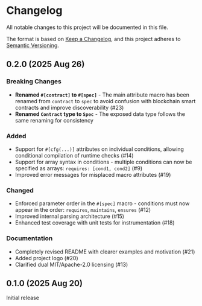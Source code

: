 # Changelog

All notable changes to this project will be documented in this file.

The format is based on [Keep a Changelog](https://keepachangelog.com/en/1.0.0/),
and this project adheres to [Semantic Versioning](https://semver.org/spec/v2.0.0.html).

## 0.2.0 (2025 Aug 26)

### Breaking Changes
- **Renamed `#[contract]` to `#[spec]`** - The main attribute macro has been renamed from `contract` to `spec` to avoid confusion with blockchain smart contracts and improve discoverability (#23)
- **Renamed `Contract` type to `Spec`** - The exposed data type follows the same renaming for consistency

### Added
- Support for `#[cfg(...)]` attributes on individual conditions, allowing conditional compilation of runtime checks (#14)
- Support for array syntax in conditions - multiple conditions can now be specified as arrays: `requires: [cond1, cond2]` (#9)
- Improved error messages for misplaced macro attributes (#19)

### Changed
- Enforced parameter order in the `#[spec]` macro - conditions must now appear in the order: `requires`, `maintains`, `ensures` (#12)
- Improved internal parsing architecture (#15)
- Enhanced test coverage with unit tests for instrumentation (#18)

### Documentation
- Completely revised README with clearer examples and motivation (#21)
- Added project logo (#20)
- Clarified dual MIT/Apache-2.0 licensing (#13)

## 0.1.0 (2025 Aug 20)

Initial release